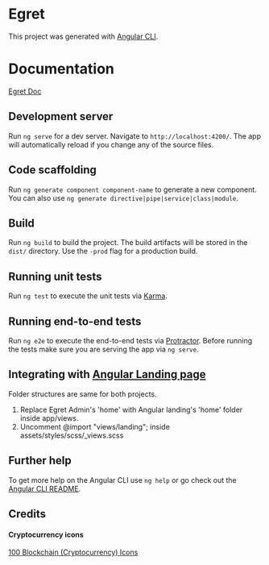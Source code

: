 # Egret

This project was generated with [Angular CLI](https://github.com/angular/angular-cli).

# Documentation

[Egret Doc](http://demos.ui-lib.com/egret-doc/)

## Development server

Run `ng serve` for a dev server. Navigate to `http://localhost:4200/`. The app will automatically reload if you change any of the source files.

## Code scaffolding

Run `ng generate component component-name` to generate a new component. You can also use `ng generate directive|pipe|service|class|module`.

## Build

Run `ng build` to build the project. The build artifacts will be stored in the `dist/` directory. Use the `-prod` flag for a production build.

## Running unit tests

Run `ng test` to execute the unit tests via [Karma](https://karma-runner.github.io).

## Running end-to-end tests

Run `ng e2e` to execute the end-to-end tests via [Protractor](http://www.protractortest.org/).
Before running the tests make sure you are serving the app via `ng serve`.

## Integrating with [Angular Landing page](https://themeforest.net/item/angular-landing-material-design-angular-app-landing-page/21198258)

Folder structures are same for both projects.

1. Replace Egret Admin's 'home' with Angular landing's 'home' folder inside app/views.
2. Uncomment @import "views/landing"; inside assets/styles/scss/\_views.scss

## Further help

To get more help on the Angular CLI use `ng help` or go check out the [Angular CLI README](https://github.com/angular/angular-cli/blob/master/README.md).

## Credits

#### Cryptocurrency icons

[100 Blockchain (Cryptocurrency) Icons](https://dribbble.com/shots/4000214-100-Blockchain-Assets-Icons-Freebies)
